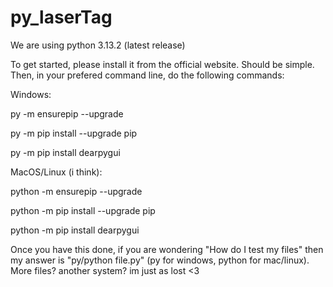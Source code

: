 # py_laserTag

We are using python 3.13.2 (latest release)

To get started, please install it from the official website. Should be simple.
Then, in your prefered command line, do the following commands:

Windows:

py -m ensurepip --upgrade 

py -m pip install --upgrade pip 

py -m pip install dearpygui 


MacOS/Linux (i think): 

python -m ensurepip --upgrade 

python -m pip install --upgrade pip 

python -m pip install dearpygui 



Once you have this done, if you are wondering "How do I test my files" then my answer is "py/python file.py" (py for windows, python for mac/linux). More files? another system? im just as lost <3
